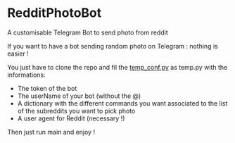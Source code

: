 # RedditPhotoBot
A customisable Telegram Bot to send photo from reddit

If you want to have a bot sending random photo on Telegram : nothing is easier !

You just have to clone the repo and fil the [temp_conf.py](temp_conf.py) as temp.py with the informations:

* The token of the bot
* The userName of your bot (without the @)
* A dictionary with the different commands you want associated to the list of the subreddits you want to pick photo
* A user agent for Reddit (necessary !)

Then just run main and enjoy !
